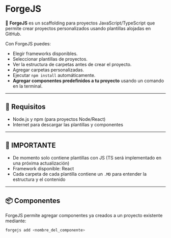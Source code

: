 # ForgeJS

🚀 **ForgeJS** es un scaffolding para proyectos JavaScript/TypeScript que permite crear proyectos personalizados usando plantillas alojadas en GitHub.

Con ForgeJS puedes:

- Elegir frameworks disponibles.
- Seleccionar plantillas de proyectos.
- Ver la estructura de carpetas antes de crear el proyecto.
- Agregar carpetas personalizadas.
- Ejecutar `npm install` automáticamente.
- **Agregar componentes predefinidos a tu proyecto** usando un comando en la terminal.

---

## 🔹 Requisitos

- Node.js y npm (para proyectos Node/React)
- Internet para descargar las plantillas y componentes

---

## 🔸 IMPORTANTE

- De momento solo contiene plantillas con JS (TS será implementado en una próxima actualización)
- Framework disponible: React
- Cada carpeta de cada plantilla contiene un `.MD` para entender la estructura y el contenido

---

## 📦 Componentes

ForgeJS permite agregar componentes ya creados a un proyecto existente mediante:

```bash
forgejs add <nombre_del_componente>

